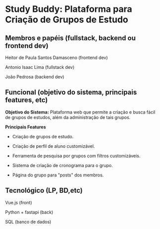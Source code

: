 # Study Buddy: Plataforma para Criação de Grupos de Estudo

## Membros e papéis (fullstack, backend ou frontend dev)
Heitor de Paula Santos Damasceno (frontend dev)

Antonio Isaac Lima (fullstack dev)

João Pedrosa (backend dev)
## Funcional (objetivo do sistema, principais features, etc)
**Objetivo do Sistema:**   Plataforma web que permite a criação e busca fácil de grupos de estudos, além da administração de tais grupos.

**Principais Features**
- Criação de grupos de estudo.

- Criação de perfil de aluno customizável.

- Ferramenta de pesquisa por grupos com filtros customizáveis.

- Sistema de criação de cronograma para o grupo.

- Página do grupo para "posts" dos membros. 
## Tecnológico (LP, BD,etc)
Vue.js (front)

Python + fastapi (back)

SQL (banco de dados)
